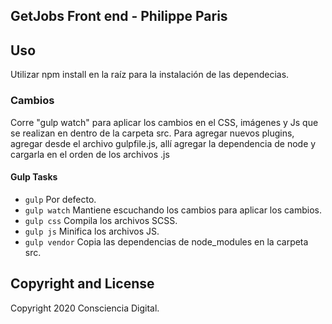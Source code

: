 ## GetJobs Front end - Philippe Paris

## Uso

Utilizar npm install en la raíz para la instalación de las dependecias.

### Cambios

Corre "gulp watch" para aplicar los cambios en el CSS, imágenes y Js que se realizan en dentro de la carpeta src.
Para agregar nuevos plugins, agregar desde el archivo gulpfile.js, allí agregar la dependencia de node y cargarla en el orden de los archivos .js

#### Gulp Tasks

- `gulp` Por defecto.
- `gulp watch` Mantiene escuchando los cambios para aplicar los cambios.
- `gulp css` Compila los archivos SCSS.
- `gulp js` Minifica los archivos JS.
- `gulp vendor` Copia las dependencias de node_modules en la carpeta src.

## Copyright and License

Copyright 2020 Consciencia Digital.
